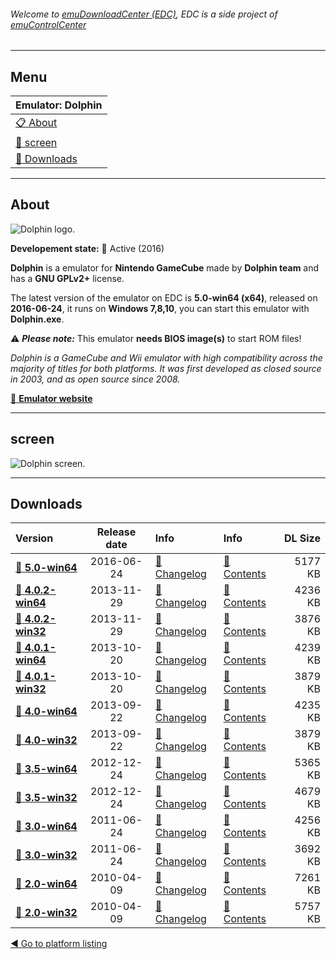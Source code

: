 ###### Welcome to [emuDownloadCenter (EDC)](https://github.com/PhoenixInteractiveNL/emuDownloadCenter/wiki/), EDC is a side project of [emuControlCenter](https://github.com/PhoenixInteractiveNL/emuControlCenter/wiki/)
***
## Menu
| **Emulator: Dolphin** |
|:---------|
| [:clipboard: About](#about) |
| [:sunrise: screen](#screen) |
| [:floppy_disk: Downloads](#downloads) |
***
## About
![](https://github.com/PhoenixInteractiveNL/emuDownloadCenter/wiki/images_emulator/dolphin_logo_200.jpg "Dolphin logo.")

**Developement state:** :large_blue_circle: Active (2016)

**Dolphin** is a emulator for **Nintendo GameCube** made by **Dolphin team** and has a **GNU GPLv2+** license.

The latest version of the emulator on EDC is **5.0-win64 (x64)**, released on **2016-06-24**, it runs on **Windows 7,8,10**, you can start this emulator with **Dolphin.exe**.

:warning: _**Please note:**_ This emulator **needs BIOS image(s)** to start ROM files!

_Dolphin is a GameCube and Wii emulator with high compatibility across the majority of titles for both platforms. It was first developed as closed source in 2003, and as open source since 2008._

[:link: **Emulator website**](https://dolphin-emu.org/)
***
## screen
![](https://raw.githubusercontent.com/PhoenixInteractiveNL/emuDownloadCenter/master/hooks/dolphin/emulator_screen_01.jpg "Dolphin screen.")
***
## Downloads
| Version  | Release date  | Info       | Info       | DL Size    |
|:---------|:-------------:|:-----------|:-----------|-----------:|
| [:floppy_disk: **5.0-win64**](https://github.com/PhoenixInteractiveNL/edc-repo0007/raw/master/dolphin/5.0-win64.7z) | 2016-06-24 | [:page_facing_up: Changelog](https://github.com/PhoenixInteractiveNL/edc-repo0007/blob/master/dolphin/5.0-win64_changelog.txt) | [:mag_right: Contents](https://github.com/PhoenixInteractiveNL/edc-repo0007/blob/master/dolphin/5.0-win64_contents.txt) | 5177 KB |
| [:floppy_disk: **4.0.2-win64**](https://github.com/PhoenixInteractiveNL/edc-repo0007/raw/master/dolphin/4.0.2-win64.7z) | 2013-11-29 | [:page_facing_up: Changelog](https://github.com/PhoenixInteractiveNL/edc-repo0007/blob/master/dolphin/4.0.2-win64_changelog.txt) | [:mag_right: Contents](https://github.com/PhoenixInteractiveNL/edc-repo0007/blob/master/dolphin/4.0.2-win64_contents.txt) | 4236 KB |
| [:floppy_disk: **4.0.2-win32**](https://github.com/PhoenixInteractiveNL/edc-repo0007/raw/master/dolphin/4.0.2-win32.7z) | 2013-11-29 | [:page_facing_up: Changelog](https://github.com/PhoenixInteractiveNL/edc-repo0007/blob/master/dolphin/4.0.2-win32_changelog.txt) | [:mag_right: Contents](https://github.com/PhoenixInteractiveNL/edc-repo0007/blob/master/dolphin/4.0.2-win32_contents.txt) | 3876 KB |
| [:floppy_disk: **4.0.1-win64**](https://github.com/PhoenixInteractiveNL/edc-repo0007/raw/master/dolphin/4.0.1-win64.7z) | 2013-10-20 | [:page_facing_up: Changelog](https://github.com/PhoenixInteractiveNL/edc-repo0007/blob/master/dolphin/4.0.1-win64_changelog.txt) | [:mag_right: Contents](https://github.com/PhoenixInteractiveNL/edc-repo0007/blob/master/dolphin/4.0.1-win64_contents.txt) | 4239 KB |
| [:floppy_disk: **4.0.1-win32**](https://github.com/PhoenixInteractiveNL/edc-repo0007/raw/master/dolphin/4.0.1-win32.7z) | 2013-10-20 | [:page_facing_up: Changelog](https://github.com/PhoenixInteractiveNL/edc-repo0007/blob/master/dolphin/4.0.1-win32_changelog.txt) | [:mag_right: Contents](https://github.com/PhoenixInteractiveNL/edc-repo0007/blob/master/dolphin/4.0.1-win32_contents.txt) | 3879 KB |
| [:floppy_disk: **4.0-win64**](https://github.com/PhoenixInteractiveNL/edc-repo0007/raw/master/dolphin/4.0-win64.7z) | 2013-09-22 | [:page_facing_up: Changelog](https://github.com/PhoenixInteractiveNL/edc-repo0007/blob/master/dolphin/4.0-win64_changelog.txt) | [:mag_right: Contents](https://github.com/PhoenixInteractiveNL/edc-repo0007/blob/master/dolphin/4.0-win64_contents.txt) | 4235 KB |
| [:floppy_disk: **4.0-win32**](https://github.com/PhoenixInteractiveNL/edc-repo0007/raw/master/dolphin/4.0-win32.7z) | 2013-09-22 | [:page_facing_up: Changelog](https://github.com/PhoenixInteractiveNL/edc-repo0007/blob/master/dolphin/4.0-win32_changelog.txt) | [:mag_right: Contents](https://github.com/PhoenixInteractiveNL/edc-repo0007/blob/master/dolphin/4.0-win32_contents.txt) | 3879 KB |
| [:floppy_disk: **3.5-win64**](https://github.com/PhoenixInteractiveNL/edc-repo0007/raw/master/dolphin/3.5-win64.7z) | 2012-12-24 | [:page_facing_up: Changelog](https://github.com/PhoenixInteractiveNL/edc-repo0007/blob/master/dolphin/3.5-win64_changelog.txt) | [:mag_right: Contents](https://github.com/PhoenixInteractiveNL/edc-repo0007/blob/master/dolphin/3.5-win64_contents.txt) | 5365 KB |
| [:floppy_disk: **3.5-win32**](https://github.com/PhoenixInteractiveNL/edc-repo0007/raw/master/dolphin/3.5-win32.7z) | 2012-12-24 | [:page_facing_up: Changelog](https://github.com/PhoenixInteractiveNL/edc-repo0007/blob/master/dolphin/3.5-win32_changelog.txt) | [:mag_right: Contents](https://github.com/PhoenixInteractiveNL/edc-repo0007/blob/master/dolphin/3.5-win32_contents.txt) | 4679 KB |
| [:floppy_disk: **3.0-win64**](https://github.com/PhoenixInteractiveNL/edc-repo0007/raw/master/dolphin/3.0-win64.7z) | 2011-06-24 | [:page_facing_up: Changelog](https://github.com/PhoenixInteractiveNL/edc-repo0007/blob/master/dolphin/3.0-win64_changelog.txt) | [:mag_right: Contents](https://github.com/PhoenixInteractiveNL/edc-repo0007/blob/master/dolphin/3.0-win64_contents.txt) | 4256 KB |
| [:floppy_disk: **3.0-win32**](https://github.com/PhoenixInteractiveNL/edc-repo0007/raw/master/dolphin/3.0-win32.7z) | 2011-06-24 | [:page_facing_up: Changelog](https://github.com/PhoenixInteractiveNL/edc-repo0007/blob/master/dolphin/3.0-win32_changelog.txt) | [:mag_right: Contents](https://github.com/PhoenixInteractiveNL/edc-repo0007/blob/master/dolphin/3.0-win32_contents.txt) | 3692 KB |
| [:floppy_disk: **2.0-win64**](https://github.com/PhoenixInteractiveNL/edc-repo0007/raw/master/dolphin/2.0-win64.7z) | 2010-04-09 | [:page_facing_up: Changelog](https://github.com/PhoenixInteractiveNL/edc-repo0007/blob/master/dolphin/2.0-win64_changelog.txt) | [:mag_right: Contents](https://github.com/PhoenixInteractiveNL/edc-repo0007/blob/master/dolphin/2.0-win64_contents.txt) | 7261 KB |
| [:floppy_disk: **2.0-win32**](https://github.com/PhoenixInteractiveNL/edc-repo0007/raw/master/dolphin/2.0-win32.7z) | 2010-04-09 | [:page_facing_up: Changelog](https://github.com/PhoenixInteractiveNL/edc-repo0007/blob/master/dolphin/2.0-win32_changelog.txt) | [:mag_right: Contents](https://github.com/PhoenixInteractiveNL/edc-repo0007/blob/master/dolphin/2.0-win32_contents.txt) | 5757 KB |

[:arrow_backward: Go to platform listing](https://github.com/PhoenixInteractiveNL/emuDownloadCenter/wiki/EDC-Platform-List)
